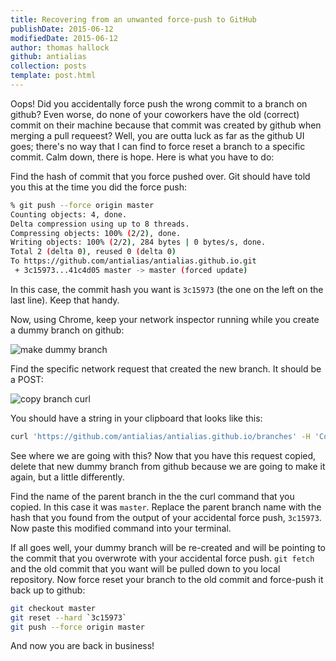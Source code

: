 ```yaml
---
title: Recovering from an unwanted force-push to GitHub
publishDate: 2015-06-12
modifiedDate: 2015-06-12
author: thomas hallock
github: antialias
collection: posts
template: post.html
---
```



Oops! Did you accidentally force push the wrong commit to a branch on github? Even worse, do none of your coworkers have the old (correct) commit on their machine because that commit was created by github when merging a pull requeest? Well, you are outta luck as far as the github UI goes; there's no way that I can find to force reset a branch to a specific commit. Calm down, there is hope. Here is what you have to do:

Find the hash of commit that you force pushed over. Git should have told you this at the time you did the force push:

```bash
% git push --force origin master
Counting objects: 4, done.
Delta compression using up to 8 threads.
Compressing objects: 100% (2/2), done.
Writing objects: 100% (2/2), 284 bytes | 0 bytes/s, done.
Total 2 (delta 0), reused 0 (delta 0)
To https://github.com/antialias/antialias.github.io.git
 + 3c15973...41c4d05 master -> master (forced update)
```

In this case, the commit hash you want is `3c15973` (the one on the left on the last line). Keep that handy.

Now, using Chrome, keep your network inspector running while you create a dummy branch on github:

![make dummy branch](/images/make-dummy-branch.png)

Find the specific network request that created the new branch. It should be a POST:

![copy branch curl](/images/copy-curl-branch.png)

You should have a string in your clipboard that looks like this:

```bash
curl 'https://github.com/antialias/antialias.github.io/branches' -H 'Cookie: {a mess of cookies}' -H 'Origin: https://github.com' -H {a mess of headers} --data 'utf8=%E2%9C%93&authenticity\_token=__my-secret-auth-token__%3D%3D&name=dummy&branch=master&path=' --compressed
```

See where we are going with this? Now that you have this request copied, delete that new dummy branch from github because we are going to make it again, but a little differently.

Find the name of the parent branch in the the curl command that you copied. In this case it was `master`. Replace the parent branch name with the hash that you found from the output of your accidental force push, `3c15973`. Now paste this modified command into your terminal.

If all goes well, your dummy branch will be re-created and will be pointing to the commit that you overwrote with your accidental force push. `git fetch` and the old commit that you want will be pulled down to you local repository. Now force reset your branch to the old commit and force-push it back up to github:

```bash
git checkout master
git reset --hard `3c15973`
git push --force origin master
```

And now you are back in business!
